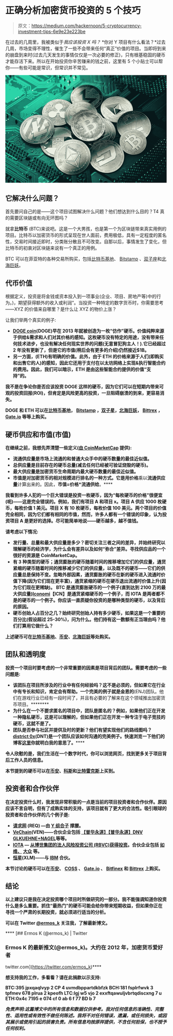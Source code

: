 # 正确分析加密货币投资的 5 个技巧

> 原文：<https://medium.com/hackernoon/5-cryptocurrency-investment-tips-6e9e23e223be>

在过去的几周里，我被类似于*我应该投资 X 吗？* *你对 Y 项目有什么看法？*过去几周，市场变得不理性，催生了一些不会带来任何“真正”价值的项目。当即将到来的崩盘到来时(过去几天发生的事情仅仅是一次必要的修正)，只有根基稳固的硬币才能存活下来。所以在开始投资你辛苦赚来的钱之前，这里有 5 个小贴士可以帮你——有些可能是常识，但常识并不常见。

![](img/e049d402594007a31631321e26441ca7.png)

## 它解决什么问题？

首先要问自己的是——这个项目试图解决什么问题？他们想达到什么目的？T4 真的需要区块链或有向无环图吗？

就拿**比特币** (BTC)来说吧。这是一个大男孩，也是第一个为区块链带来真实用例的项目。比特币以加密货币的形式呈现在世人面前，费用极低，具有一定程度的匿名性，交易时间接近即时，分类账分散且不可改变。自那以后，事情发生了变化，但比特币的初衷对区块链来说有一个真正的用例。

BTC 可以在菲亚特的各种交易所购买，包括[比特币基地](https://www.coinbase.com/join/529df01d7d14fead4f000261)、 [Bitstamp](https://www.bitstamp.net/) 、[双子座](https://gemini.com/)和[北海巨妖](https://www.kraken.com/)。

## 代币价值

根据定义，投资是将金钱或资本投入到一项事业(企业、项目、房地产等)中的行为。)，期望获得额外的收入或利润”。当投资一种特定的数字货币时，你需要思考——XYZ 的价值来自哪里？是什么让 XYZ 的物价上涨？

让我们举两个真实的例子:

*   [**DOGE coin**](http://dogecoin.com/)**(DOGE)早在 2013 年就被创造为一枚“仿作”硬币。价值纯粹来源于供给&需求和人们对其价格的感知。这枚硬币没有特定的用途，没有带来任何技术进步，也没有解决任何现实世界的问题(无意冒犯狗主人！).它已经超过 2 年没有更新了，但是它的市值(稍后会有更多的介绍)仍然接近$1B。**
*   **另一方面，[](https://www.ethereum.org/)****(ETH)有明确的价值。此外，由于 ETH 的价格来源于人们(即购买和出售它的人)的感知，因此它还用于支付在以太坊网络上实现&执行智能合约的费用。因此，我们可以暗示，ETH 是由这些智能合约提供的价值“支持”的。******

******我不是在争论你是否应该投资 DOGE 这样的硬币，因为它们可以在短期内带来可观的投资回报(ROI)，但肯定是风险更高的投资，一旦阻碍崩溃的到来，更容易消失。******

******DOGE 和 ETH 可以在[比特币基地](https://www.coinbase.com/join/529df01d7d14fead4f000261)， [Bitstamp](https://www.bitstamp.net/) ，[双子星](https://gemini.com/)，[北海巨妖](https://www.kraken.com/)， [Bittrex](https://bittrex.com/) ， [Gate.io](https://gate.io/signup/820917) 等等上购买。******

## ******硬币供应和市值(市值)******

******在继续之前，我想先弄清楚一些定义([由 CoinMarketCap](https://coinmarketcap.com/faq/) 提供):******

*   ********流通供应量**是市场上流通的和普通大众手中的硬币数量的最佳近似值。******
*   ******总供应量**是目前存在的硬币总量(减去任何已经被可验证烧毁的硬币)。****
*   ******最大供应量**是加密货币生命周期内最大硬币数量的最佳近似值。****
*   ******市值**是对加密货币的相对规模进行排名的一种方式。它是用**价格**乘以**流通供应量**计算出来的。因此，**市值=价格*流通供给**。****

****我看到许多人犯的一个巨大错误是投资一枚硬币，因为“每枚硬币的价格”很便宜(呃)——这是完全错误的。例如，我们有项目 A 和项目 x。项目 A 供应 1000 枚硬币，每枚价值 1 美元。项目 X 有 10 枚硬币，每枚价值 100 美元。两个项目的价值完全相同，因为它们都有相同的市值，然而，许多人都有一个错误的印象，认为投资项目 A 是更好的选择。尽可能简单地说——硬币越多，越不值钱。****

****请考虑以下情况:****

*   ****发行量、总量和最大供应量是多少？密切关注三者之间的差异，并始终研究以理解硬币的经济学，为什么会有差异以及如何“弥合”差异。寻找供应品的一个很好的资源是 CoinMarketCap。****
*   ****有 3 种类型的硬币；**通货膨胀的硬币**随着时间的推移**增加**它们的供应量，**通货紧缩的硬币**随着时间的推移**减少**它们的供应量，以及**既不**的硬币——它们的供应量总是保持**不变**。忽略外部因素，通货膨胀的硬币**在新的硬币进入流通时**价值下降(因为它们现在更丰富)，通货紧缩的硬币**在硬币退出流通时**价值上升(因为它们现在更稀缺)。 **BTC** 是通货膨胀硬币的一个例子(直到达到 2100 万的最大供应量)[**Iconomi**](https://www.iconomi.net/)【ICN】是通货紧缩硬币的一个例子，而 **IOTA** 是两者都不是的硬币的一个例子。你应该一直质疑你投资的是哪种类型的硬币，以及背后的原因。****
*   ****硬币创始人占百分之几？始终研究创始人持有多少硬币，如果这是一个重要的百分比(假设超过 25-30%)，问为什么。他们持有这一数额有正当理由吗？他们打算用它做什么？****

****上述硬币可在[比特币基地](https://www.coinbase.com/join/529df01d7d14fead4f000261)、[币安](https://www.binance.com/?ref=10881502)、[北海巨妖](https://www.kraken.com/)等处购买。****

## ****团队和透明度****

****投资一个项目时要考虑的一个非常重要的因素是项目背后的团队。需要考虑的一些问题是:****

*   ****该团队在项目所涉及的行业中有任何经验吗？这不是必须的，但如果它在行业中有专长和知识，肯定会有帮助。一个完美的例子就是金恩的[](https://enjincoin.io/)****(ENJ)团队。他们在游戏行业已经有一段时间了，并且有必要的了解来在这个领域推出加密货币项目。********
*   ******为什么在一个不要求匿名的项目中，团队是匿名的？例如，如果他们正在开发一种隐私硬币，这是可以理解的，但如果他们正在开发一种专注于电子竞技的硬币，这就不是了。******
*   ******团队是否参与社区并提供及时的更新？他们有望实现他们的路线图吗？[**district 0x**](https://district0x.io/)**(DNT)是一个团队应该如何沟通的完美例子。快速浏览一下他们的博客[这里](https://blog.district0x.io/)你就明白我的意思了。********

******令人欣慰的是，我们生活在一个数字时代，你可以浏览网页，找到更多关于项目背后工作人员的信息。******

******本节提到的硬币可以在[币安](https://www.binance.com/?ref=10881502)、[科斯](https://sso.coss.io/api/invite/UG924F1RQ2)和[比特雷克斯](https://bittrex.com/)上买到。******

## ******投资者和合作伙伴******

******在决定投资什么时，我发现非常积极的一点是当前的项目投资者和合作伙伴。原因应该不言自明，但有了成熟实体的支持，该项目就有了更大的合法性。吸引眼球的投资者和合作伙伴的几个例子是:******

*   ******[**请求网**](https://request.network/) (REQ) —由 [**Y 组合子**](http://www.ycombinator.com/companies/) **撑腰。********
*   ****[**VeChain**](https://www.vechain.com/)(VEN)——合伙企业包括 [**【普华永道】**【普华永道】](https://www.pwccn.com/en/press-room/press-releases/pr-150517.html)[**DNV GL**](https://cdn.vechain.com/vechain_global_rebranding_event.pdf)[**KUEHNE+NAGEL**](http://www.trustnodes.com/2016/09/06/worlds-largest-freight-company-use-blockchain-tech-asset-management)**等等。******
*   ******[**IOTA**](https://iota.org/) — [从**博世**集团的法人风险投资公司 (RBVC)获得投资](http://www.bosch-presse.de/pressportal/de/en/robert-bosch-venture-capital-makes-first-investment-in-distributed-ledger-technology-137411.html)。合伙企业包括 [**如维**、](https://blog.ruuvi.com/iota-camp-b4acf5ea5917) [**大众**](https://www.pscp.tv/edocalia/1yoJMpznXDOGQ?t=6m55s) 等。******
*   ****[**恒星**](https://www.stellar.org/)(XLM)——与 [**IBM**](http://www-03.ibm.com/press/us/en/pressrelease/53290.wss) 合伙。****

****本节讨论的硬币可以在[币安](https://www.binance.com/?ref=10881502)、 [COSS](https://sso.coss.io/api/invite/UG924F1RQ2) 、 [Gate.io](https://gate.io/signup/820917) 、 [Bitfinex](https://www.bitfinex.com) 和 [Bittrex](https://bittrex.com/) 上购买。****

## ****结论****

****以上建议只是我在决定投资哪个项目时所做研究的一部分。我不能强调知道你投资什么是多么重要。抓住“最热门”的硬币可能会给你带来短期收益，但如果你正在寻找一个严肃的长期投资，就必须进行适当的分析。****

****可以在 Twitter [**@ermos_k**](https://twitter.com/ermos_k) 关注我，了解最新博文。****

****[](https://twitter.com/ermos_k) [## Ermos K (@ermos_k) | Twitter

### Ermos K 的最新推文(@ermos_k)。大约在 2012 年，加密货币爱好者

twitter.com](https://twitter.com/ermos_k)**** 

****想支持我的工作，多看看？请在此捐款以示支持:****

******BTC**:395 jpxqaqlvyp 2 CP 4 uvmdbppartdkbfzk
**BCH**:181 fsplrfwvk 3 tpfmev 678 plrua 2 kpeofh
**LTC**:lgj w5 vjo 2 exxftqawuljvbrtqdiscxng 7 u
**ETH**:0x4c 7195 e 074 cf 0 ab 6 f 77 BD b 7****

*****免责声明:这篇博文中的所有信息和数据仅供参考。我对任何信息的准确性、完整性、适用性或有效性不做任何陈述。我将不对任何错误，遗漏，或任何损失，或因其展示或使用引起的损害负责。所有信息均按原样提供，不含任何担保，也不授予任何权利。*****
